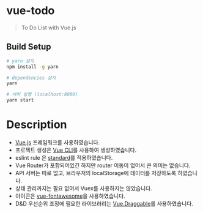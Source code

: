# vue-todo

> To Do List with Vue.js

## Build Setup

``` bash
# yarn 설치
npm install -g yarn

# dependencies 설치
yarn

# 서버 실행 (localhost:8080)
yarn start

```

# Description

- [Vue.js](https://vuejs.org/) 프레임워크를 사용하였습니다.
- 프로젝트 생성은 [Vue CLI](https://cli.vuejs.org/)를 사용하여 생성하였습니다.
- eslint rule 은 [standard](https://github.com/standard/standard/blob/master/docs/README-kokr.md)를 적용하였습니다. 
- Vue Router가 포함되어있긴 하지만 router 이동이 없어서 큰 의미는 없습니다.
- API 서버는 따로 없고, 브라우저의 localStorage에 데이터를 저장하도록 하였습니다.
- 상태 관리까지는 필요 없어서 Vuex를 사용하지는 않았습니다.
- 아이콘은 [vue-fontawesome](https://fontawesome.com/how-to-use/on-the-web/using-with/vuejs)을 사용하였습니다.
- D&D 우선순위 조정에 필요한 라이브러리는 [Vue.Draggable](https://github.com/SortableJS/Vue.Draggable)를 사용하였습니다.
